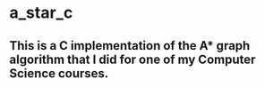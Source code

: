 # a_star_c
## This is a C implementation of the A* graph algorithm that I did for one of my Computer Science courses.
